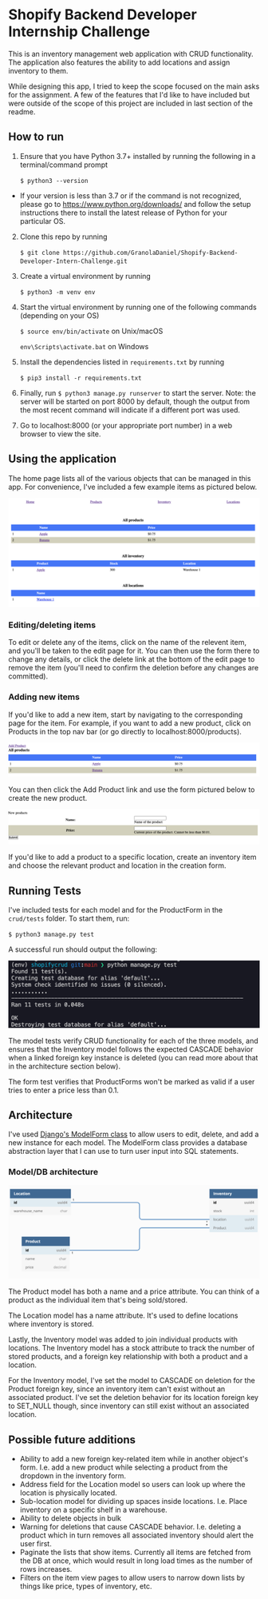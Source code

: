 # Shopify Backend Developer Internship Challenge

This is an inventory management web application with CRUD functionality. The application also features the ability to add locations and assign inventory to them.

While designing this app, I tried to keep the scope focused on the main asks for the assignment. A few of the features that I'd like to have included but were outside of the scope of this project are included in last section of the readme.

## How to run

1. Ensure that you have Python 3.7+ installed by running the following in a terminal/command prompt
    
    `$ python3 --version`
- If your version is less than 3.7 or if the command is not recognized, please go to https://www.python.org/downloads/ and follow the setup instructions there to install the latest release of Python for your particular OS. 

2. Clone this repo by running

    `$ git clone https://github.com/GranolaDaniel/Shopify-Backend-Developer-Intern-Challenge.git`
3. Create a virtual environment by running

    `$ python3 -m venv env`
4. Start the virtual environment by running one of the following commands (depending on your OS)

    `$ source env/bin/activate` on Unix/macOS

    `env\Scripts\activate.bat` on Windows
5. Install the dependencies listed in `requirements.txt` by running

    `$ pip3 install -r requirements.txt`

6. Finally, run `$ python3 manage.py runserver` to start the server. Note: the server will be started on port 8000 by default, though the output from the most recent command will indicate if a different port was used.
7. Go to localhost:8000 (or your appropriate port number) in a web browser to view the site.

## Using the application

The home page lists all of the various objects that can be managed in this app. For convenience, I've included a few example items as pictured below.

![A screenshot of the home page for the application](./img/home.png)

### Editing/deleting items

To edit or delete any of the items, click on the name of the relevent item, and you'll be taken to the edit page for it. You can then use the form there to change any details, or click the delete link at the bottom of the edit page to remove the item (you'll need to confirm the deletion before any changes are committed).

### Adding new items

If you'd like to add a new item, start by navigating to the corresponding page for the item. For example, if you want to add a new product, click on Products in the top nav bar (or go directly to localhost:8000/products).

![A screenshot of a webpage showing all products](./img/products.png)

You can then click the Add Product link and use the form pictured below to create the new product.

![A screenshot of a webpage showing the new product creation page](./img/new-product.png)

If you'd like to add a product to a specific location, create an inventory item and choose the relevant product and location in the creation form.

## Running Tests

I've included tests for each model and for the ProductForm in the `crud/tests` folder. To start them, run:

`$ python3 manage.py test`

A successful run should output the following:

![A screenshot of a terminal showing output after all tests were run successfully.](./img/tests.png)

The model tests verify CRUD functionality for each of the three models, and ensures that the Inventory model follows the expected CASCADE behavior when a linked foreign key instance is deleted (you can read more about that in the architecture section below).

The form test verifies that ProductForms won't be marked as valid if a user tries to enter a price less than 0.1.

## Architecture

I've used [Django's ModelForm class](https://docs.djangoproject.com/en/4.0/topics/forms/modelforms/) to allow users to edit, delete, and add a new instance for each model. The ModelForm class provides a database abstraction layer that I can use to turn user input into SQL statements.

### Model/DB architecture

![A diagram showing the relationships between the various tables in this app's database](./img/dbdiagram.png)

The Product model has both a name and a price attribute. You can think of a product as the individual item that's being sold/stored. 

The Location model has a name attribute. It's used to define locations where inventory is stored.

Lastly, the Inventory model was added to join individual products with locations. The Inventory model has a stock attribute to track the number of stored products, and a foreign key relationship with both a product and a location.

For the Inventory model, I've set the model to CASCADE on deletion for the Product foreign key, since an inventory item can't exist without an associated product. I've set the deletion behavior for its location foreign key to SET_NULL though, since inventory can still exist without an associated location.

## Possible future additions

- Ability to add a new foreign key-related item while in another object's form. I.e. add a new product while selecting a product from the dropdown in the inventory form.
- Address field for the Location model so users can look up where the location is physically located.
- Sub-location model for dividing up spaces inside locations. I.e. Place inventory on a specific shelf in a warehouse.
- Ability to delete objects in bulk
- Warning for deletions that cause CASCADE behavior. I.e. deleting a product which in turn removes all associated inventory should alert the user first.
- Paginate the lists that show items. Currently all items are fetched from the DB at once, which would result in long load times as the number of rows increases. 
- Filters on the item view pages to allow users to narrow down lists by things like price, types of inventory, etc.